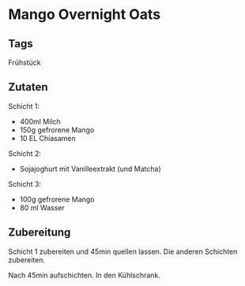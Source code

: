 # Mango Overnight Oats

## Tags

Frühstück 

## Zutaten 

Schicht 1:
- 400ml Milch
- 150g gefrorene Mango 
- 10 EL Chiasamen 

Schicht 2: 
- Sojajoghurt mit Vanilleextrakt (und Matcha)

Schicht 3: 
- 100g gefrorene Mango
- 80 ml Wasser

## Zubereitung

Schicht 1 zubereiten und 45min quellen lassen.
Die anderen Schichten zubereiten. 

Nach 45min aufschichten. 
In den Kühlschrank.